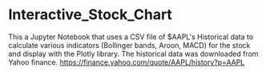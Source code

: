 # Interactive_Stock_Chart
This a Jupyter Notebook that uses a CSV file of $AAPL's Historical data to calculate various indicators (Bollinger bands, Aroon, MACD) for the stock and display with the Plotly library. The historical data was downloaded from Yahoo finance. 
https://finance.yahoo.com/quote/AAPL/history?p=AAPL
